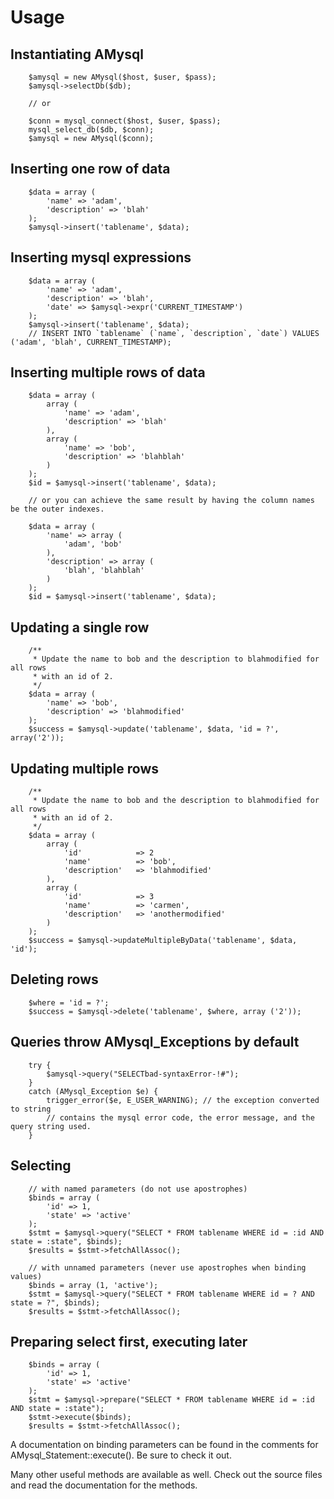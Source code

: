 <!--- vim: set tabstop=8 expandtab filetype=php : <?php -->
Usage
=

Instantiating AMysql
-

        $amysql = new AMysql($host, $user, $pass);
        $amysql->selectDb($db);

        // or

        $conn = mysql_connect($host, $user, $pass);
        mysql_select_db($db, $conn);
        $amysql = new AMysql($conn);

Inserting one row of data
-

        $data = array (
            'name' => 'adam',
            'description' => 'blah'
        );
        $amysql->insert('tablename', $data);

Inserting mysql expressions
-

        $data = array (
            'name' => 'adam',
            'description' => 'blah',
            'date' => $amysql->expr('CURRENT_TIMESTAMP')
        );
        $amysql->insert('tablename', $data);
        // INSERT INTO `tablename` (`name`, `description`, `date`) VALUES ('adam', 'blah', CURRENT_TIMESTAMP);

Inserting multiple rows of data
-

        $data = array (
            array (
                'name' => 'adam',
                'description' => 'blah'
            ),
            array (
                'name' => 'bob',
                'description' => 'blahblah'
            )
        );
        $id = $amysql->insert('tablename', $data);

        // or you can achieve the same result by having the column names be the outer indexes.

        $data = array (
            'name' => array (
                'adam', 'bob'
            ),
            'description' => array (
                'blah', 'blahblah'
            )
        );
        $id = $amysql->insert('tablename', $data);

Updating a single row
-

        /**
         * Update the name to bob and the description to blahmodified for all rows
         * with an id of 2.
         */
        $data = array (
            'name' => 'bob',
            'description' => 'blahmodified'
        );
        $success = $amysql->update('tablename', $data, 'id = ?', array('2'));

Updating multiple rows
-

        /**
         * Update the name to bob and the description to blahmodified for all rows
         * with an id of 2.
         */
        $data = array (
            array (
                'id'            => 2
                'name'          => 'bob',
                'description'   => 'blahmodified'
            ),
            array (
                'id'            => 3
                'name'          => 'carmen',
                'description'   => 'anothermodified'
            )
        );
        $success = $amysql->updateMultipleByData('tablename', $data, 'id');

Deleting rows
-

        $where = 'id = ?';
        $success = $amysql->delete('tablename', $where, array ('2'));

Queries throw AMysql_Exceptions by default
-

        try {
            $amysql->query("SELECTbad-syntaxError-!#");
        }
        catch (AMysql_Exception $e) {
            trigger_error($e, E_USER_WARNING); // the exception converted to string
            // contains the mysql error code, the error message, and the query string used.
        }

Selecting
-

        // with named parameters (do not use apostrophes)
        $binds = array (
            'id' => 1,
            'state' => 'active'
        );
        $stmt = $amysql->query("SELECT * FROM tablename WHERE id = :id AND state = :state", $binds);
        $results = $stmt->fetchAllAssoc();

        // with unnamed parameters (never use apostrophes when binding values)
        $binds = array (1, 'active');
        $stmt = $amysql->query("SELECT * FROM tablename WHERE id = ? AND state = ?", $binds);
        $results = $stmt->fetchAllAssoc();

Preparing select first, executing later
-
        $binds = array (
            'id' => 1,
            'state' => 'active'
        );
        $stmt = $amysql->prepare("SELECT * FROM tablename WHERE id = :id AND state = :state");
        $stmt->execute($binds);
        $results = $stmt->fetchAllAssoc();

A documentation on binding parameters can be found in the comments for AMysql_Statement::execute(). Be sure to check it out.

Many other useful methods are available as well. Check out the source files and read the documentation for the methods.
